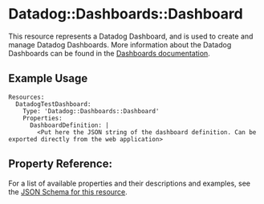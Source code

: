 # Datadog::Dashboards::Dashboard

This resource represents a Datadog Dashboard, and is used to create and manage Datadog Dashboards.
More information about the Datadog Dashboards can be found in the [Dashboards documentation](https://docs.datadoghq.com/dashboards/).

## Example Usage

```
Resources:
  DatadogTestDashboard:
    Type: 'Datadog::Dashboards::Dashboard'
    Properties:
      DashboardDefinition: |
        <Put here the JSON string of the dashboard definition. Can be exported directly from the web application>
```

## Property Reference:

For a list of available properties and their descriptions and examples, see the [JSON Schema for this resource](https://github.com/DataDog/datadog-cloudformation-resources/blob/master/datadog-dashboards-dashboard-handler/datadog-dashboards-dashboard.json).